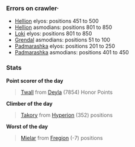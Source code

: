 ### Errors on crawler·
- [Hellion](/#/ranking/Hellion) elyos: positions 451 to 500
- [Hellion](/#/ranking/Hellion) asmodians: positions 801 to 850
- [Loki](/#/ranking/Loki) elyos: positions 801 to 850
- [Grendal](/#/ranking/Grendal) asmodians: positions 51 to 100
- [Padmarashka](/#/ranking/Padmarashka) elyos: positions 201 to 250
- [Padmarashka](/#/ranking/Padmarashka) asmodians: positions 401 to 450


### Stats

**Point scorer of the day**
>[Twall](/#/character/Deyla/69561) from [Deyla](/#/ranking/Deyla)  (7854) Honor Points


**Climber of the day**
>[Takory](/#/character/Hyperion/277838) from [Hyperion](/#/ranking/Hyperion)  (352) positions


**Worst of the day**
>[Mielar](/#/character/Fregion/4527) from [Fregion](/#/ranking/Fregion)  (-7) positions


